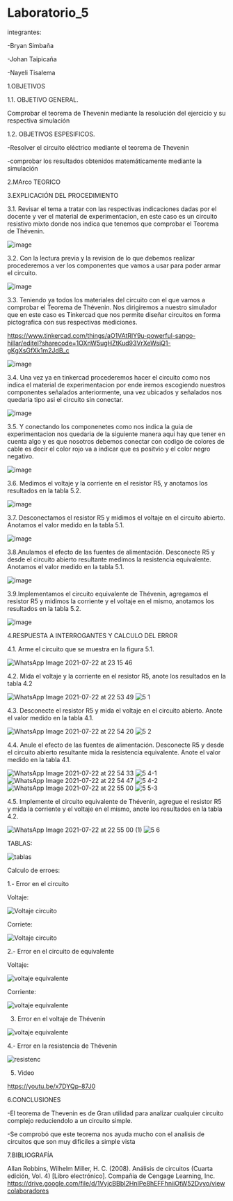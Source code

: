 # Laboratorio_5

integrantes:

-Bryan Simbaña

-Johan Taipicaña

-Nayeli Tisalema

1.OBJETIVOS

1.1. OBJETIVO GENERAL.

Comprobar el teorema de Thevenin mediante la resolución del ejercicio y su respectiva simulación

1.2. OBJETIVOS ESPESIFICOS.

-Resolver el circuito eléctrico mediante el teorema de Thevenin

-comprobar los resultados obtenidos matemáticamente  mediante la simulación 

2.MArco TEORICO


3.EXPLICACIÓN DEL PROCEDIMIENTO

3.1. Revisar el tema a tratar con las respectivas indicaciones dadas por el docente y ver el material de experimentacion, en este caso es un circuito resistivo mixto donde nos indica que tenemos que comprobar el Teorema de Thévenin.

![image](https://user-images.githubusercontent.com/85320165/126723379-32317dd2-8ae0-4235-9201-c015df559c97.png)


3.2. Con la lectura previa y la revision de lo que debemos realizar procederemos a ver los  componentes que vamos a usar para poder armar el circuito.

![image](https://user-images.githubusercontent.com/85320165/126724073-d4f4805f-3281-4c67-bda7-9fb60c68aa65.png)

3.3. Teniendo ya todos los materiales del circuito con el que vamos a comprobar el Teorema de Thévenin. Nos dirigiremos a nuestro simulador que en este caso es Tinkercad que nos permite diseñar circuitos en forma pictografica con sus respectivas mediciones.

https://www.tinkercad.com/things/aO1VAtRlY9u-powerful-sango-hillar/editel?sharecode=1OXnW5ugHZtKud93VrXeWsiQ1-gKgXsGfXk1m2JdB_c

![image](https://user-images.githubusercontent.com/85320165/126724150-a40263df-fd94-4739-a446-f18433a1766f.png)


3.4. Una vez ya en tinkercad procederemos hacer el circuito como nos indica el material de experimentacion por ende iremos escogiendo nuestros componentes señalados anteriormente, una vez ubicados y señalados nos quedaria tipo asi el circuito sin conectar.

![image](https://user-images.githubusercontent.com/85320165/126724742-236706f0-e130-4b90-93c3-c5b4a1262d27.png)

3.5. Y conectando los componenetes como nos indica la guia de experimentacion nos quedaria de la siguiente manera aqui hay que tener en cuenta algo y es que nosotros debemos conectar con codigo de colores de cable es decir el color rojo va a indicar que es positvio y el color negro negativo.

![image](https://user-images.githubusercontent.com/85320165/126724397-dece593d-df43-4e6d-86a7-7ffff38f3a92.png)

3.6. Medimos el voltaje y la corriente en el resistor R5,  y anotamos los resultados en la tabla 5.2.

![image](https://user-images.githubusercontent.com/85320165/126726871-1a19970e-c1f0-47ac-9f23-94f3156cb84e.png)

3.7. Desconectamos el resistor R5 y midimos el voltaje en el circuito abierto. Anotamos el valor
medido en la tabla 5.1.

![image](https://user-images.githubusercontent.com/85320165/126726978-6dbbb41f-9e3f-4146-a4a9-9203b45eadf0.png)


3.8.Anulamos el efecto de las fuentes de alimentación. Desconecte R5 y desde el circuito
abierto resultante medimos la resistencia equivalente. Anotamos el valor medido en la tabla 5.1.

![image](https://user-images.githubusercontent.com/85320165/126727274-3ac91d4b-a448-4d26-b3d6-0bc303df6e9b.png)

3.9.Implementamos el circuito equivalente de Thévenin, agregamos el resistor R5 y midimos la
corriente y el voltaje en el mismo, anotamos los resultados en la tabla 5.2.

![image](https://user-images.githubusercontent.com/85320165/126733075-45d0c2e2-0b69-4ec3-9766-a097d937b9eb.png)

4.RESPUESTA A INTERROGANTES Y CALCULO DEL ERROR

4.1.	Arme el circuito que se muestra en la figura 5.1.

![WhatsApp Image 2021-07-22 at 23 15 46](https://user-images.githubusercontent.com/81887698/126736786-c8e9b504-4386-4759-88e6-d8dbfb325097.jpeg)


4.2.	Mida el voltaje y la corriente en el resistor R5, anote los resultados en la tabla 4.2

![WhatsApp Image 2021-07-22 at 22 53 49](https://user-images.githubusercontent.com/81887698/126736790-54c391e1-07f5-4909-8279-3f650b4b501e.jpeg)
![5 1](https://user-images.githubusercontent.com/81887698/126736805-c3f4e7d3-4c0a-4d05-a11b-9b923a81e4ff.PNG)

4.3.	Desconecte el resistor R5 y mida el voltaje en el circuito abierto. Anote el valor medido en la tabla 4.1.

  ![WhatsApp Image 2021-07-22 at 22 54 20](https://user-images.githubusercontent.com/81887698/126736912-7dadd326-7dd5-4768-90e9-e5888636988c.jpeg)
  ![5 2](https://user-images.githubusercontent.com/81887698/126736914-b6e02fb3-02fb-4d01-a109-9beed4a4d9b9.PNG)
  
4.4.	Anule el efecto de las fuentes de alimentación. Desconecte R5 y desde el circuito abierto resultante mida la resistencia equivalente. Anote el valor medido en la tabla 4.1.

![WhatsApp Image 2021-07-22 at 22 54 33](https://user-images.githubusercontent.com/81887698/126736982-4c452651-d918-4877-99ae-d4b1ab0d6e88.jpeg)
![5 4-1](https://user-images.githubusercontent.com/81887698/126736993-79539135-6aaa-4313-bc13-d5ce6e47c847.PNG)
![WhatsApp Image 2021-07-22 at 22 54 47](https://user-images.githubusercontent.com/81887698/126737074-33e03fcc-9930-4f8d-85bf-85fe498fe521.jpeg)
![5 4-2](https://user-images.githubusercontent.com/81887698/126737068-0aba75e2-e776-40e2-973e-f1954e9eec0a.PNG)
![WhatsApp Image 2021-07-22 at 22 55 00](https://user-images.githubusercontent.com/81887698/126737133-23a094be-f2e4-495c-b060-8a3120edc712.jpeg)
![5 5-3](https://user-images.githubusercontent.com/81887698/126737140-b1497c3c-2b46-464d-91d6-11b1e57457c3.PNG)

4.5.	Implemente el circuito equivalente de Thévenin, agregue el resistor R5 y mida la corriente y el voltaje en el mismo, anote los resultados en la tabla 4.2.

![WhatsApp Image 2021-07-22 at 22 55 00 (1)](https://user-images.githubusercontent.com/81887698/126737209-ffe281ad-4ef8-4f98-b6ba-4d7c8bbf264f.jpeg)
![5 6](https://user-images.githubusercontent.com/81887698/126737211-8ec9e4c9-3fa2-440b-bc52-06a8fe39289a.PNG)

TABLAS:

![tablas](https://user-images.githubusercontent.com/81887698/126737274-d028773c-c654-47df-a610-c0412e17a2bb.PNG)


Calculo de erroes:

1.- Error en el circuito 

Voltaje:

![Voltaje circuito](https://user-images.githubusercontent.com/81887698/126737352-d0a9b118-fd04-4a47-b947-269fe3defcdd.PNG)

Corriete:

![Voltaje circuito](https://user-images.githubusercontent.com/81887698/126737367-3a33b331-6425-4380-8443-8bbd7a3a7609.PNG)

2.- Error en el circuito de equivalente

Voltaje:

![voltaje equivalente](https://user-images.githubusercontent.com/81887698/126737417-bc0ac79b-98b6-4ebf-9924-cc08b7a8f5fa.PNG)

Corriente:

![voltaje equivalente](https://user-images.githubusercontent.com/81887698/126737419-6bed3d91-8c8c-4bf3-825c-8b5d416b9d74.PNG)

3. Error en el voltaje de Thévenin

![voltaje equivalente](https://user-images.githubusercontent.com/81887698/126737457-2a18693a-bfe2-4bd5-bbb8-69aa75955dab.PNG)

4.- Error en la resistencia de Thévenin

![resistenc](https://user-images.githubusercontent.com/81887698/126737506-2d11aa36-4bf2-48b1-83c9-040ba71848de.PNG)



5. Video 

https://youtu.be/x7DYQp-87J0

6.CONCLUSIONES

-El teorema de Thevenin es de Gran utilidad para analizar cualquier circuito complejo reduciendolo a un circuito simple.

-Se comprobó que este teorema nos ayuda mucho con el analisis de circuitos que son muy dificiles a simple vista

7.BIBLIOGRAFÍA 

Allan Robbins, Wilhelm Miller, H. C. (2008). Análisis de circuitos (Cuarta edición, Vol. 4) [Libro electrónico]. Compañia de Cengage Learning, Inc. https://drive.google.com/file/d/1VyjcBBbI2HnIPe8hEFFhniiOtW52Dvyo/viewcolaboradores
